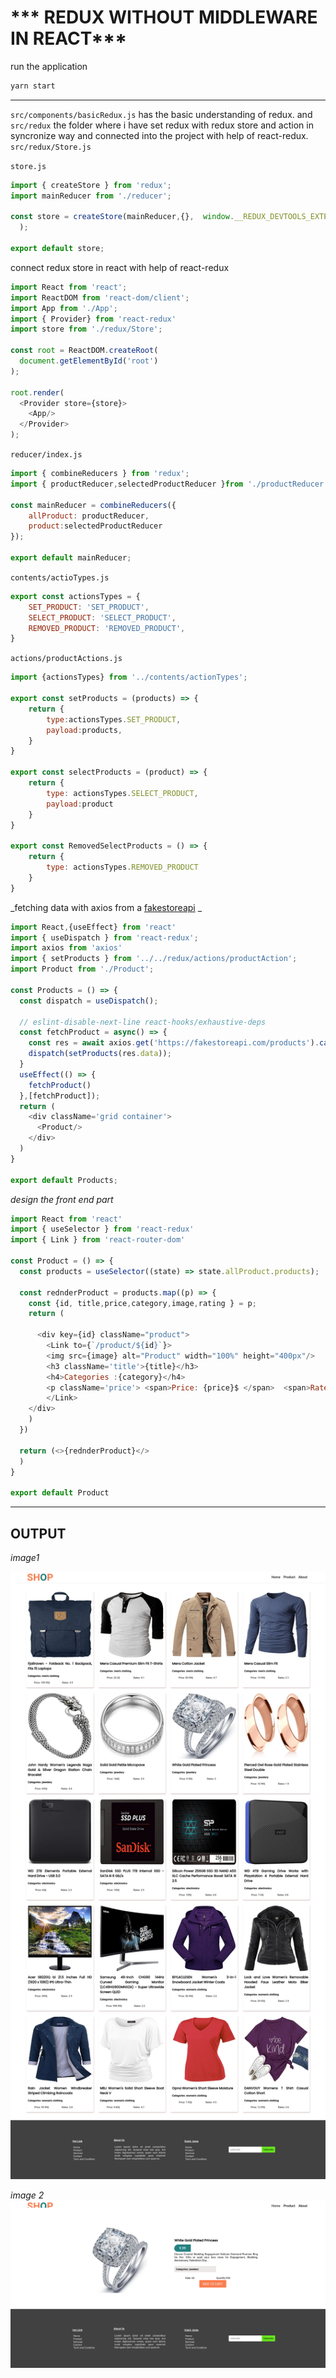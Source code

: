 # *** REDUX WITHOUT MIDDLEWARE IN REACT***

run the application
```bash
yarn start
```
---

`src/components/basicRedux.js` has the basic understanding of redux. and `src/redux` the folder where i have set redux with redux store and action in syncronize way and connected into the project with help of react-redux.
`src/redux/Store.js`

`store.js`

```javascript
import { createStore } from 'redux';
import mainReducer from './reducer';

const store = createStore(mainReducer,{},  window.__REDUX_DEVTOOLS_EXTENSION__ && window.__REDUX_DEVTOOLS_EXTENSION__()
  );

export default store;
```

connect redux store in react with help of react-redux

```javascript
import React from 'react';
import ReactDOM from 'react-dom/client';
import App from './App';
import { Provider} from 'react-redux'
import store from './redux/Store';

const root = ReactDOM.createRoot(
  document.getElementById('root')
);

root.render(
  <Provider store={store}>
    <App/>
  </Provider>
);
```

`reducer/index.js`

```javascript
import { combineReducers } from 'redux';
import { productReducer,selectedProductReducer }from './productReducer';

const mainReducer = combineReducers({
    allProduct: productReducer,
    product:selectedProductReducer
});

export default mainReducer;
```

`contents/actioTypes.js`

```javascript
export const actionsTypes = {
    SET_PRODUCT: 'SET_PRODUCT',
    SELECT_PRODUCT: 'SELECT_PRODUCT',
    REMOVED_PRODUCT: 'REMOVED_PRODUCT',
}
```

`actions/productActions.js`

```javascript
import {actionsTypes} from '../contents/actionTypes';

export const setProducts = (products) => {
    return {
        type:actionsTypes.SET_PRODUCT,
        payload:products,
    }
}

export const selectProducts = (product) => {
    return {
        type: actionsTypes.SELECT_PRODUCT,
        payload:product
    }
}

export const RemovedSelectProducts = () => {
    return {
        type: actionsTypes.REMOVED_PRODUCT
    }
}
```

_fetching data with axios from a [fakestoreapi](https://fakestoreapi.com/products "fakestoreapi") _
```javascript
import React,{useEffect} from 'react'
import { useDispatch } from 'react-redux';
import axios from 'axios'
import { setProducts } from '../../redux/actions/productAction';
import Product from './Product';

const Products = () => {
  const dispatch = useDispatch();

  // eslint-disable-next-line react-hooks/exhaustive-deps
  const fetchProduct = async() => {
    const res = await axios.get('https://fakestoreapi.com/products').catch((err) => { console.log({Error: err})});
    dispatch(setProducts(res.data));
  }
  useEffect(() => {
    fetchProduct()
  },[fetchProduct]);
  return (
    <div className='grid container'>
      <Product/>
    </div>
  )
}

export default Products;
```

_design the front end part_

```javascript
import React from 'react'
import { useSelector } from 'react-redux'
import { Link } from 'react-router-dom'

const Product = () => {
  const products = useSelector((state) => state.allProduct.products);

  const rednderProduct = products.map((p) => {
    const {id, title,price,category,image,rating } = p;
    return (
      
      <div key={id} className="product">
        <Link to={`/product/${id}`}>
        <img src={image} alt="Product" width="100%" height="400px"/>
        <h3 className='title'>{title}</h3>
        <h4>Categories :{category}</h4>
        <p className='price'> <span>Price: {price}$ </span>  <span>Rates: {rating.rate}</span> </p>
        </Link>
    </div>
    )
  })

  return (<>{rednderProduct}</>
  )
}

export default Product
```


---
## OUTPUT
_image1_

!["Fetching Product"](README%20IMAGE/readme-productpages.png)

_image 2_
!["Fetching Product"](README%20IMAGE/reame-singlePages.png)






